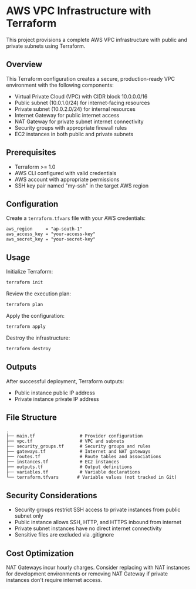 # AWS VPC Infrastructure with Terraform

This project provisions a complete AWS VPC infrastructure with public and private subnets using Terraform.

## Overview

This Terraform configuration creates a secure, production-ready VPC environment with the following components:

- Virtual Private Cloud (VPC) with CIDR block 10.0.0.0/16
- Public subnet (10.0.1.0/24) for internet-facing resources
- Private subnet (10.0.2.0/24) for internal resources
- Internet Gateway for public internet access
- NAT Gateway for private subnet internet connectivity
- Security groups with appropriate firewall rules
- EC2 instances in both public and private subnets

## Prerequisites

- Terraform >= 1.0
- AWS CLI configured with valid credentials
- AWS account with appropriate permissions
- SSH key pair named "my-ssh" in the target AWS region

## Configuration

Create a `terraform.tfvars` file with your AWS credentials:

```hcl
aws_region     = "ap-south-1"
aws_access_key = "your-access-key"
aws_secret_key = "your-secret-key"
```

## Usage

Initialize Terraform:

```bash
terraform init
```

Review the execution plan:

```bash
terraform plan
```

Apply the configuration:

```bash
terraform apply
```

Destroy the infrastructure:

```bash
terraform destroy
```

## Outputs

After successful deployment, Terraform outputs:

- Public instance public IP address
- Private instance private IP address

## File Structure

```
.
├── main.tf                 # Provider configuration
├── vpc.tf                  # VPC and subnets
├── security_groups.tf      # Security groups and rules
├── gateways.tf             # Internet and NAT gateways
├── routes.tf               # Route tables and associations
├── instances.tf            # EC2 instances
├── outputs.tf              # Output definitions
├── variables.tf            # Variable declarations
└── terraform.tfvars       # Variable values (not tracked in Git)
```

## Security Considerations

- Security groups restrict SSH access to private instances from public subnet only
- Public instance allows SSH, HTTP, and HTTPS inbound from internet
- Private subnet instances have no direct internet connectivity
- Sensitive files are excluded via .gitignore

## Cost Optimization

NAT Gateways incur hourly charges. Consider replacing with NAT instances for development environments or removing NAT Gateway if private instances don't require internet access.
